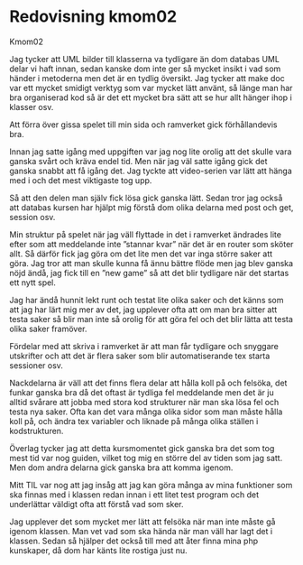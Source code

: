 ---
---
Redovisning kmom02
=========================
Kmom02


Jag tycker att UML bilder till klasserna va tydligare än dom databas UML delar vi haft innan, sedan kanske dom inte ger så mycket insikt i vad som händer i metoderna men det är en tydlig översikt.
Jag tycker att make doc var ett mycket smidigt verktyg som var mycket lätt använt, så länge man har bra organiserad kod så är det ett mycket bra sätt att se hur allt hänger ihop i klasser osv.


Att förra över gissa spelet till min sida och ramverket gick förhållandevis bra.

Innan jag satte igång med uppgiften var jag nog lite orolig att det skulle vara ganska svårt och kräva endel tid.
Men när jag väl satte igång gick det ganska snabbt att få igång det. Jag tyckte att video-serien var lätt att hänga med i och det mest viktigaste tog upp.

Så att den delen man själv fick lösa gick ganska lätt. Sedan tror jag också att databas kursen har hjälpt mig förstå dom olika delarna med post och get, session osv.

Min struktur på spelet när jag väll flyttade in det i ramverket ändrades lite efter som att meddelande inte ”stannar kvar” när det är en router som sköter allt. Så därför fick jag göra om det lite men det var inga större saker att göra. Jag tror att man skulle kunna få ännu bättre flöde men jag blev ganska nöjd ändå, jag fick till en ”new game” så att det blir tydligare när det startas ett nytt spel.

Jag har ändå hunnit lekt runt och testat lite olika saker och det känns som att jag har lärt mig mer av det, jag upplever ofta att om man bra sitter att testa saker så blir man inte så orolig för att göra fel och det blir lätta att testa olika saker framöver.

Fördelar med att skriva i ramverket är att man får tydligare och snyggare utskrifter och att det är flera saker som blir automatiserande tex starta sessioner osv.

Nackdelarna är väll att det finns flera delar att hålla koll på och felsöka, det funkar ganska bra då det oftast är tydliga fel meddelande men det är ju alltid svårare att jobba med stora kod strukturer när man ska lösa fel och testa nya saker. Ofta kan det vara många olika sidor som man måste hålla koll på, och ändra tex variabler och liknade på många olika ställen i kodstrukturen.

Överlag tycker jag att detta kursmomentet gick ganska bra det som tog mest tid var nog guiden, vilket tog mig en större del av tiden som jag satt. Men dom andra delarna gick ganska bra att komma igenom.


Mitt TIL var nog att jag insåg att jag kan göra många av mina funktioner som ska finnas med i klassen redan innan i ett litet test program och det underlättar väldigt ofta att förstå vad som sker.

Jag upplever det som mycket mer lätt att felsöka när man inte måste gå igenom klassen. Man vet vad som ska hända när man väll har lagt det i klassen. Sedan så hjälper det också till med att åter finna mina php kunskaper, då dom har känts lite rostiga just nu.
